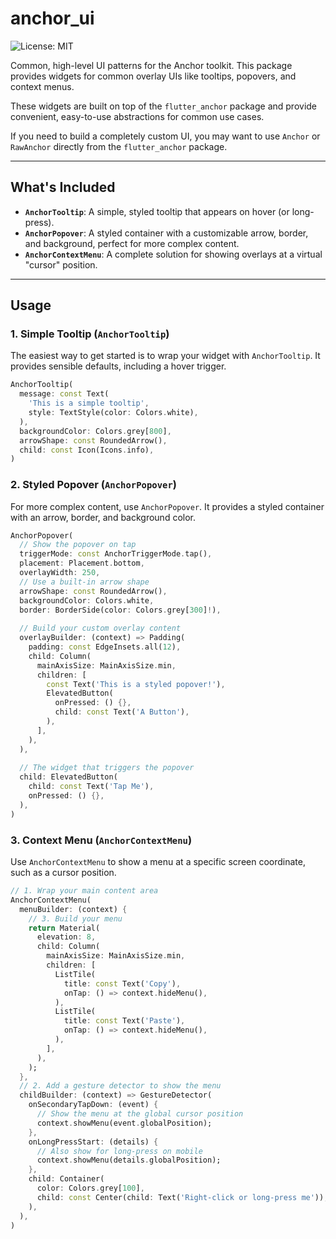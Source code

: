 # anchor_ui

![License: MIT](https://img.shields.io/badge/License-MIT-yellow.svg)

Common, high-level UI patterns for the Anchor toolkit. This package provides widgets for common overlay UIs like tooltips, popovers, and context menus.

These widgets are built on top of the `flutter_anchor` package and provide convenient, easy-to-use abstractions for common use cases.

If you need to build a completely custom UI, you may want to use `Anchor` or `RawAnchor` directly from the `flutter_anchor` package.

-----

## What's Included

* **`AnchorTooltip`**: A simple, styled tooltip that appears on hover (or long-press).
* **`AnchorPopover`**: A styled container with a customizable arrow, border, and background, perfect for more complex content.
* **`AnchorContextMenu`**: A complete solution for showing overlays at a virtual "cursor" position.

-----

## Usage

### 1. Simple Tooltip (`AnchorTooltip`)

The easiest way to get started is to wrap your widget with `AnchorTooltip`. It provides sensible defaults, including a hover trigger.

```dart
AnchorTooltip(
  message: const Text(
    'This is a simple tooltip',
    style: TextStyle(color: Colors.white),
  ),
  backgroundColor: Colors.grey[800],
  arrowShape: const RoundedArrow(),
  child: const Icon(Icons.info),
)
```

### 2. Styled Popover (`AnchorPopover`)

For more complex content, use `AnchorPopover`. It provides a styled container with an arrow, border, and background color.

```dart
AnchorPopover(
  // Show the popover on tap
  triggerMode: const AnchorTriggerMode.tap(),
  placement: Placement.bottom,
  overlayWidth: 250,
  // Use a built-in arrow shape
  arrowShape: const RoundedArrow(),
  backgroundColor: Colors.white,
  border: BorderSide(color: Colors.grey[300]!),
  
  // Build your custom overlay content
  overlayBuilder: (context) => Padding(
    padding: const EdgeInsets.all(12),
    child: Column(
      mainAxisSize: MainAxisSize.min,
      children: [
        const Text('This is a styled popover!'),
        ElevatedButton(
          onPressed: () {},
          child: const Text('A Button'),
        ),
      ],
    ),
  ),
  
  // The widget that triggers the popover
  child: ElevatedButton(
    child: const Text('Tap Me'),
    onPressed: () {},
  ),
)
```

### 3. Context Menu (`AnchorContextMenu`)

Use `AnchorContextMenu` to show a menu at a specific screen coordinate, such as a cursor position.

```dart
// 1. Wrap your main content area
AnchorContextMenu(
  menuBuilder: (context) {
    // 3. Build your menu
    return Material(
      elevation: 8,
      child: Column(
        mainAxisSize: MainAxisSize.min,
        children: [
          ListTile(
            title: const Text('Copy'),
            onTap: () => context.hideMenu(),
          ),
          ListTile(
            title: const Text('Paste'),
            onTap: () => context.hideMenu(),
          ),
        ],
      ),
    );
  },
  // 2. Add a gesture detector to show the menu
  childBuilder: (context) => GestureDetector(
    onSecondaryTapDown: (event) {
      // Show the menu at the global cursor position
      context.showMenu(event.globalPosition);
    },
    onLongPressStart: (details) {
      // Also show for long-press on mobile
      context.showMenu(details.globalPosition);
    },
    child: Container(
      color: Colors.grey[100],
      child: const Center(child: Text('Right-click or long-press me')),
    ),
  ),
)
```

